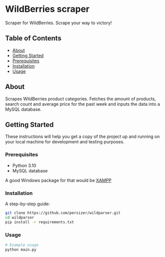 # WildBerries scraper
Scraper for WildBerries. Scrape your way to victory!

## Table of Contents

- [About](#about)
- [Getting Started](#getting-started)
- [Prerequisites](#prerequisites)
- [Installation](#installation)
- [Usage](#usage)

## About

Scrapes WildBerries product categories. Fetches the amount of products, search count and average price for the past week and inputs the data into a MySQL database.

## Getting Started

These instructions will help you get a copy of the project up and running on your local machine for development and testing purposes.

### Prerequisites

- Python 3.10
- MySQL database
  
A good Windows package for that would be [XAMPP](https://www.apachefriends.org)

### Installation

A step-by-step guide:
```bash
git clone https://github.com/persizer/wildparser.git
cd wildparser
pip install -r requirements.txt
```

### Usage

```bash
# Example usage
python main.py
```
